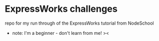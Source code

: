 # ExpressWorks challenges

repo for my run through of the ExpressWorks tutorial from NodeSchool

 - note: I'm a beginner - don't learn from me! ><